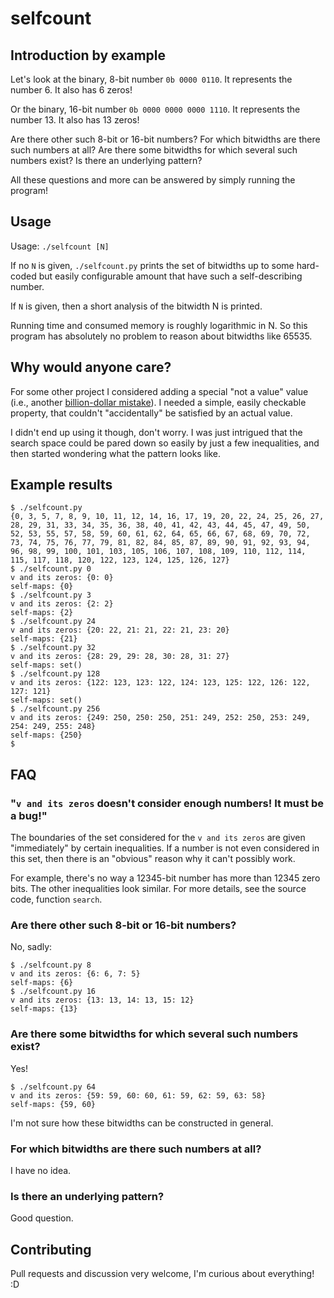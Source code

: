 # selfcount

## Introduction by example

Let's look at the binary, 8-bit number `0b 0000 0110`.
It represents the number 6.
It also has 6 zeros!

Or the binary, 16-bit number `0b 0000 0000 0000 1110`.
It represents the number 13.
It also has 13 zeros!

Are there other such 8-bit or 16-bit numbers?
For which bitwidths are there such numbers at all?
Are there some bitwidths for which several such numbers exist?
Is there an underlying pattern?

<!--
    And who took the cookie from the cookie jar?
    https://youtu.be/mj6l_5vDEAY?t=7)? ;)
-->

All these questions and more can be answered by simply running the program!

## Usage

Usage: `./selfcount [N]`

If no `N` is given, `./selfcount.py` prints the set of bitwidths up to
some hard-coded but easily configurable amount
that have such a self-describing number.

If `N` is given, then a short analysis of the bitwidth N is printed.

Running time and consumed memory is roughly logarithmic in N.
So this program has absolutely no problem to reason about bitwidths like 65535.

## Why would anyone care?

For some other project I considered adding a special "not a value" value
(i.e., another [billion-dollar mistake](https://en.wikipedia.org/wiki/Tony_Hoare#Apologies_and_retractions)).
I needed a simple, easily checkable property,
that couldn't "accidentally" be satisfied by an actual value.

I didn't end up using it though, don't worry.
I was just intrigued that the search space could be pared down so easily
by just a few inequalities, and then started wondering what the pattern looks like.

## Example results

```
$ ./selfcount.py
{0, 3, 5, 7, 8, 9, 10, 11, 12, 14, 16, 17, 19, 20, 22, 24, 25, 26, 27, 28, 29, 31, 33, 34, 35, 36, 38, 40, 41, 42, 43, 44, 45, 47, 49, 50, 52, 53, 55, 57, 58, 59, 60, 61, 62, 64, 65, 66, 67, 68, 69, 70, 72, 73, 74, 75, 76, 77, 79, 81, 82, 84, 85, 87, 89, 90, 91, 92, 93, 94, 96, 98, 99, 100, 101, 103, 105, 106, 107, 108, 109, 110, 112, 114, 115, 117, 118, 120, 122, 123, 124, 125, 126, 127}
$ ./selfcount.py 0
v and its zeros: {0: 0}
self-maps: {0}
$ ./selfcount.py 3
v and its zeros: {2: 2}
self-maps: {2}
$ ./selfcount.py 24
v and its zeros: {20: 22, 21: 21, 22: 21, 23: 20}
self-maps: {21}
$ ./selfcount.py 32
v and its zeros: {28: 29, 29: 28, 30: 28, 31: 27}
self-maps: set()
$ ./selfcount.py 128
v and its zeros: {122: 123, 123: 122, 124: 123, 125: 122, 126: 122, 127: 121}
self-maps: set()
$ ./selfcount.py 256
v and its zeros: {249: 250, 250: 250, 251: 249, 252: 250, 253: 249, 254: 249, 255: 248}
self-maps: {250}
$ 
```

## FAQ

### "`v and its zeros` doesn't consider enough numbers!  It must be a bug!"

The boundaries of the set considered for the `v and its zeros`
are given "immediately" by certain inequalities.
If a number is not even considered in this set,
then there is an "obvious" reason why it can't possibly work.

For example, there's no way a 12345-bit number has more than 12345 zero bits.
The other inequalities look similar.  For more details, see the source code, function `search`.

### Are there other such 8-bit or 16-bit numbers?

No, sadly:

```
$ ./selfcount.py 8
v and its zeros: {6: 6, 7: 5}
self-maps: {6}
$ ./selfcount.py 16
v and its zeros: {13: 13, 14: 13, 15: 12}
self-maps: {13}
```

### Are there some bitwidths for which several such numbers exist?

Yes!

```
$ ./selfcount.py 64
v and its zeros: {59: 59, 60: 60, 61: 59, 62: 59, 63: 58}
self-maps: {59, 60}
```

I'm not sure how these bitwidths can be constructed in general.

### For which bitwidths are there such numbers at all?

I have no idea.

### Is there an underlying pattern?

Good question.

## Contributing

Pull requests and discussion very welcome, I'm curious about everything! :D
